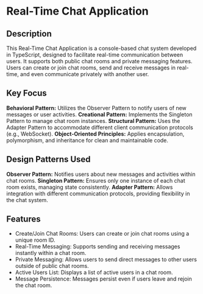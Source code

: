 # Real-Time Chat Application
## Description
This Real-Time Chat Application is a console-based chat system developed in TypeScript, designed to facilitate real-time communication between users. It supports both public chat rooms and private messaging features. Users can create or join chat rooms, send and receive messages in real-time, and even communicate privately with another user.

## Key Focus
**Behavioral Pattern:** Utilizes the Observer Pattern to notify users of new messages or user activities.
**Creational Pattern:** Implements the Singleton Pattern to manage chat room instances.
**Structural Pattern:** Uses the Adapter Pattern to accommodate different client communication protocols (e.g., WebSocket).
**Object-Oriented Principles:** Applies encapsulation, polymorphism, and inheritance for clean and maintainable code.

## Design Patterns Used
**Observer Pattern:** Notifies users about new messages and activities within chat rooms.
**Singleton Pattern:** Ensures only one instance of each chat room exists, managing state consistently.
**Adapter Pattern:** Allows integration with different communication protocols, providing flexibility in the chat system.

## Features
- Create/Join Chat Rooms: Users can create or join chat rooms using a unique room ID.
- Real-Time Messaging: Supports sending and receiving messages instantly within a chat room.
- Private Messaging: Allows users to send direct messages to other users outside of public chat rooms.
- Active Users List: Displays a list of active users in a chat room.
- Message Persistence: Messages persist even if users leave and rejoin the chat room.
